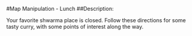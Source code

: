 #Map Manipulation - Lunch
##Description:

Your favorite shwarma place is closed. Follow these directions for some tasty curry, with some points of interest along the way.


